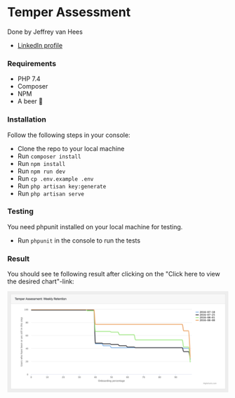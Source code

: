 # Temper Assessment
Done by Jeffrey van Hees 
- [LinkedIn profile](https://www.linkedin.com/in/jeffreyvanhees/)
### Requirements
- PHP 7.4
- Composer
- NPM
- A beer 🍺

### Installation
Follow the following steps in your console:
- Clone the repo to your local machine
- Run `composer install`
- Run `npm install`
- Run `npm run dev`
- Run `cp .env.example .env`
- Run `php artisan key:generate`
- Run `php artisan serve`

### Testing
You need phpunit installed on your local machine for testing.
- Run `phpunit` in the console to run the tests

### Result
You should see te following result after clicking on the "Click here to view the desired chart"-link:

![Result](https://github.com/jeffreyvanhees/temper/raw/master/screenshot.png)

